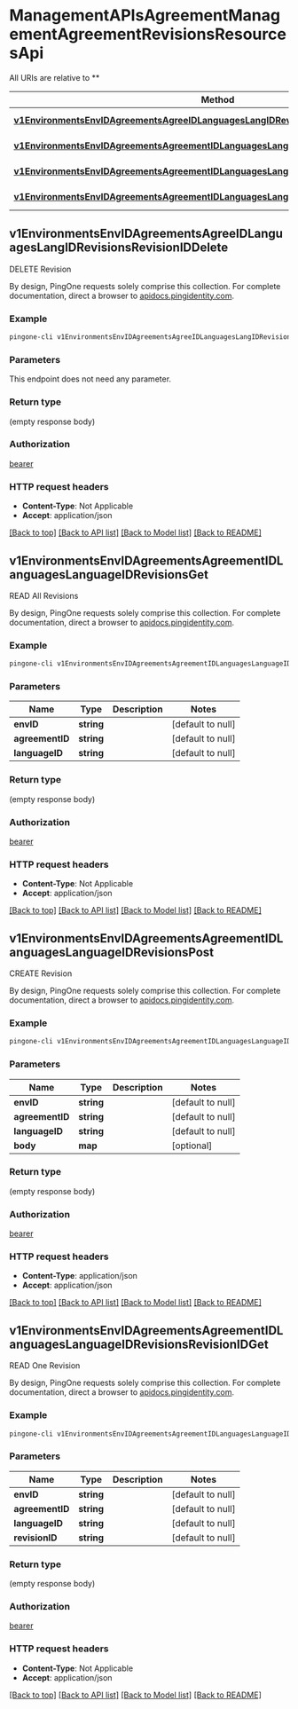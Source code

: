 # ManagementAPIsAgreementManagementAgreementRevisionsResourcesApi

All URIs are relative to **

Method | HTTP request | Description
------------- | ------------- | -------------
[**v1EnvironmentsEnvIDAgreementsAgreeIDLanguagesLangIDRevisionsRevisionIDDelete**](ManagementAPIsAgreementManagementAgreementRevisionsResourcesApi.md#v1EnvironmentsEnvIDAgreementsAgreeIDLanguagesLangIDRevisionsRevisionIDDelete) | **DELETE** /v1/environments/:envID/agreements/:agreeID/languages/:langID/revisions/:revisionID | DELETE Revision
[**v1EnvironmentsEnvIDAgreementsAgreementIDLanguagesLanguageIDRevisionsGet**](ManagementAPIsAgreementManagementAgreementRevisionsResourcesApi.md#v1EnvironmentsEnvIDAgreementsAgreementIDLanguagesLanguageIDRevisionsGet) | **GET** /v1/environments/{envID}/agreements/{agreementID}/languages/{languageID}/revisions | READ All Revisions
[**v1EnvironmentsEnvIDAgreementsAgreementIDLanguagesLanguageIDRevisionsPost**](ManagementAPIsAgreementManagementAgreementRevisionsResourcesApi.md#v1EnvironmentsEnvIDAgreementsAgreementIDLanguagesLanguageIDRevisionsPost) | **POST** /v1/environments/{envID}/agreements/{agreementID}/languages/{languageID}/revisions | CREATE Revision
[**v1EnvironmentsEnvIDAgreementsAgreementIDLanguagesLanguageIDRevisionsRevisionIDGet**](ManagementAPIsAgreementManagementAgreementRevisionsResourcesApi.md#v1EnvironmentsEnvIDAgreementsAgreementIDLanguagesLanguageIDRevisionsRevisionIDGet) | **GET** /v1/environments/{envID}/agreements/{agreementID}/languages/{languageID}/revisions/{revisionID} | READ One Revision



## v1EnvironmentsEnvIDAgreementsAgreeIDLanguagesLangIDRevisionsRevisionIDDelete

DELETE Revision

By design, PingOne requests solely comprise this collection. For complete documentation, direct a browser to <a href='https://apidocs.pingidentity.com/pingone/platform/v1/api/'>apidocs.pingidentity.com</a>.

### Example

```bash
pingone-cli v1EnvironmentsEnvIDAgreementsAgreeIDLanguagesLangIDRevisionsRevisionIDDelete
```

### Parameters

This endpoint does not need any parameter.

### Return type

(empty response body)

### Authorization

[bearer](../README.md#bearer)

### HTTP request headers

- **Content-Type**: Not Applicable
- **Accept**: application/json

[[Back to top]](#) [[Back to API list]](../README.md#documentation-for-api-endpoints) [[Back to Model list]](../README.md#documentation-for-models) [[Back to README]](../README.md)


## v1EnvironmentsEnvIDAgreementsAgreementIDLanguagesLanguageIDRevisionsGet

READ All Revisions

By design, PingOne requests solely comprise this collection. For complete documentation, direct a browser to <a href='https://apidocs.pingidentity.com/pingone/platform/v1/api/'>apidocs.pingidentity.com</a>.

### Example

```bash
pingone-cli v1EnvironmentsEnvIDAgreementsAgreementIDLanguagesLanguageIDRevisionsGet envID=value agreementID=value languageID=value
```

### Parameters


Name | Type | Description  | Notes
------------- | ------------- | ------------- | -------------
 **envID** | **string** |  | [default to null]
 **agreementID** | **string** |  | [default to null]
 **languageID** | **string** |  | [default to null]

### Return type

(empty response body)

### Authorization

[bearer](../README.md#bearer)

### HTTP request headers

- **Content-Type**: Not Applicable
- **Accept**: application/json

[[Back to top]](#) [[Back to API list]](../README.md#documentation-for-api-endpoints) [[Back to Model list]](../README.md#documentation-for-models) [[Back to README]](../README.md)


## v1EnvironmentsEnvIDAgreementsAgreementIDLanguagesLanguageIDRevisionsPost

CREATE Revision

By design, PingOne requests solely comprise this collection. For complete documentation, direct a browser to <a href='https://apidocs.pingidentity.com/pingone/platform/v1/api/'>apidocs.pingidentity.com</a>.

### Example

```bash
pingone-cli v1EnvironmentsEnvIDAgreementsAgreementIDLanguagesLanguageIDRevisionsPost envID=value agreementID=value languageID=value
```

### Parameters


Name | Type | Description  | Notes
------------- | ------------- | ------------- | -------------
 **envID** | **string** |  | [default to null]
 **agreementID** | **string** |  | [default to null]
 **languageID** | **string** |  | [default to null]
 **body** | **map** |  | [optional]

### Return type

(empty response body)

### Authorization

[bearer](../README.md#bearer)

### HTTP request headers

- **Content-Type**: application/json
- **Accept**: application/json

[[Back to top]](#) [[Back to API list]](../README.md#documentation-for-api-endpoints) [[Back to Model list]](../README.md#documentation-for-models) [[Back to README]](../README.md)


## v1EnvironmentsEnvIDAgreementsAgreementIDLanguagesLanguageIDRevisionsRevisionIDGet

READ One Revision

By design, PingOne requests solely comprise this collection. For complete documentation, direct a browser to <a href='https://apidocs.pingidentity.com/pingone/platform/v1/api/'>apidocs.pingidentity.com</a>.

### Example

```bash
pingone-cli v1EnvironmentsEnvIDAgreementsAgreementIDLanguagesLanguageIDRevisionsRevisionIDGet envID=value agreementID=value languageID=value revisionID=value
```

### Parameters


Name | Type | Description  | Notes
------------- | ------------- | ------------- | -------------
 **envID** | **string** |  | [default to null]
 **agreementID** | **string** |  | [default to null]
 **languageID** | **string** |  | [default to null]
 **revisionID** | **string** |  | [default to null]

### Return type

(empty response body)

### Authorization

[bearer](../README.md#bearer)

### HTTP request headers

- **Content-Type**: Not Applicable
- **Accept**: application/json

[[Back to top]](#) [[Back to API list]](../README.md#documentation-for-api-endpoints) [[Back to Model list]](../README.md#documentation-for-models) [[Back to README]](../README.md)

